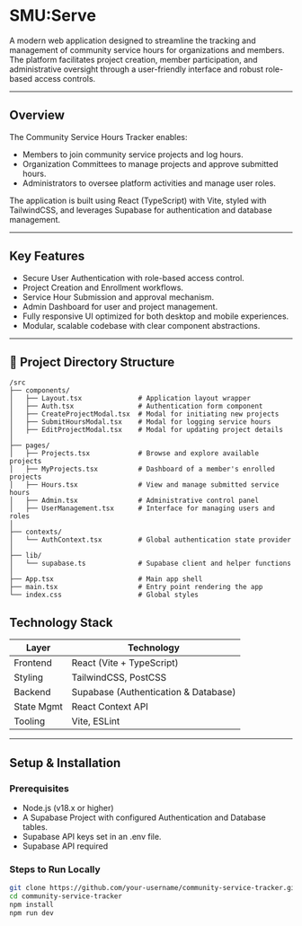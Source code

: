 # SMU:Serve 

A modern web application designed to streamline the tracking and management of community service hours for organizations and members. The platform facilitates project creation, member participation, and administrative oversight through a user-friendly interface and robust role-based access controls.

---

## Overview

The Community Service Hours Tracker enables:
- Members to join community service projects and log hours.
- Organization Committees to manage projects and approve submitted hours.
- Administrators to oversee platform activities and manage user roles.

The application is built using React (TypeScript) with Vite, styled with TailwindCSS, and leverages Supabase for authentication and database management.

---

## Key Features

- Secure User Authentication with role-based access control.
- Project Creation and Enrollment workflows.
- Service Hour Submission and approval mechanism.
- Admin Dashboard for user and project management.
- Fully responsive UI optimized for both desktop and mobile experiences.
- Modular, scalable codebase with clear component abstractions.

---

## 📁 Project Directory Structure

```
/src
├── components/
│   ├── Layout.tsx              # Application layout wrapper
│   ├── Auth.tsx                # Authentication form component
│   ├── CreateProjectModal.tsx  # Modal for initiating new projects
│   ├── SubmitHoursModal.tsx    # Modal for logging service hours
│   ├── EditProjectModal.tsx    # Modal for updating project details
│
├── pages/
│   ├── Projects.tsx            # Browse and explore available projects
│   ├── MyProjects.tsx          # Dashboard of a member's enrolled projects
│   ├── Hours.tsx               # View and manage submitted service hours
│   ├── Admin.tsx               # Administrative control panel
│   ├── UserManagement.tsx      # Interface for managing users and roles
│
├── contexts/
│   └── AuthContext.tsx         # Global authentication state provider
│
├── lib/
│   └── supabase.ts             # Supabase client and helper functions
│
├── App.tsx                     # Main app shell
├── main.tsx                    # Entry point rendering the app
└── index.css                   # Global styles
```
## Technology Stack

| Layer         | Technology                          |
|---------------|-------------------------------------|
| Frontend      | React (Vite + TypeScript)           |
| Styling       | TailwindCSS, PostCSS                |
| Backend       | Supabase (Authentication & Database)|
| State Mgmt    | React Context API                   |
| Tooling       | Vite, ESLint                        |

---

## Setup & Installation

### Prerequisites
- Node.js (v18.x or higher)
- A Supabase Project with configured Authentication and Database tables.
- Supabase API keys set in an .env file.
- Supabase API required

### Steps to Run Locally
```bash
git clone https://github.com/your-username/community-service-tracker.git
cd community-service-tracker
npm install
npm run dev
